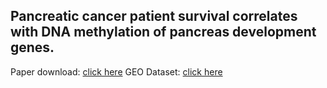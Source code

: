 ## Pancreatic cancer patient survival correlates with DNA methylation of pancreas development genes.

Paper download: [click here](https://www.ncbi.nlm.nih.gov/pubmed/26039411)
GEO Dataset: [click here](https://www.ncbi.nlm.nih.gov/geo/query/acc.cgi?acc=GSE67205)


